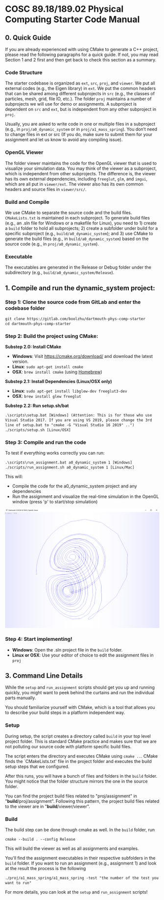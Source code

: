 # COSC 89.18/189.02 Physical Computing Starter Code Manual

## 0. Quick Guide

If you are already experienced with using CMake to generate a C++ project, please read the following paragraphs for a quick guide. If not, you may read Section 1 and 2 first and then get back to check this section as a summary.

### Code Structure

The starter codebase is organized as `ext`, `src`, `proj`, and `viewer`. We put all external codes (e.g., the Eigen library) in `ext`. We put the common headers that can be shared among different subprojects in `src` (e.g., the classes of particles, mesh, grid, file IO, etc.). The folder `proj` maintains a number of subprojects we will use for demo or assignments. A subproject is dependent on `src` and `ext`, but is independent from any other subproject in `proj`.

Usually, you are asked to write code in one or multiple files in a subproject (e.g., in `proj/a0_dynamic_system` or in `proj/a1_mass_spring`). You don’t need to change files in ext or src (If you do, make sure to submit them for your assignment and let us know to avoid any compiling issue).

### OpenGL Viewer

The folder viewer maintains the code for the OpenGL viewer that is used to visualize your simulation data. You may think of the viewer as a subproject, which is independent from other subprojects. The difference is, the viewer has its own external dependencies, including `freeglut`, `glm`, and `imgui`, which are all put in `viewer/ext`. The viewer also has its own common headers and source files in `viewer/src/`.

### Build and Compile

We use CMake to separate the source code and the build files. `CMakeLists.txt` is maintained in each subproject. To generate build files (e.g., an .sln file for Windows or a makefile for Linux), you need to 1) create a `build` folder to hold all subprojects; 2) create a subfolder under build for a specific subproject (e.g., `build/a0_dynamic_system`); and 3) use CMake to generate the build files (e.g., in `build/a0_dynamic_system`) based on the source code (e.g., in `proj/a0_dynamic_system`).

### Executable

The executables are generated in the Release or Debug folder under the subdirectory (e.g., `build/a0_dynamic_system/Release`).

## 1. Compile and run the dynamic_system project:

### Step 1: Clone the source code from GitLab and enter the codebase folder

    git clone https://gitlab.com/boolzhu/dartmouth-phys-comp-starter
    cd dartmouth-phys-comp-starter

### Step 2: Build the project using CMake:

**Substep 2.0: Install CMake**

- **Windows**: Visit https://cmake.org/download/ and download the latest version.
- **Linux**: `sudo apt-get install cmake`
- **OSX**: `brew install cmake` (using [Homebrew](https://brew.sh/))

**Substep 2.1: Install Dependencies (Linux/OSX only)**
- **Linux**: `sudo apt-get install libglew-dev freeglut3-dev`
- **OSX**: `brew install glew freeglut`

**Substep 2.2: Run setup.sh/bat**

    .\scripts\setup.bat [Windows] (Attention: This is for those who use Visual Studio 2017. If you are using VS 2019, please change the 3rd line of setup.bat to "cmake -G "Visual Studio 16 2019" ..")
    ./scripts/setup.sh [Linux/OSX]

### Step 3: Compile and run the code

To test if everything works correctly you can run:

    .\scripts\run_assignment.bat a0_dynamic_system 1 [Windows]
    ./scripts/run_assignment.sh a0_dynamic_system 1 [Linux/Mac]

This will:

- Compile the code for the a0_dynamic_system project and any dependencies
- Run the assignment and visualize the real-time simulation in the OpenGL window (press 'p' to start/stop simulation)

![Visulization of the particle trajectory in the OpenGL Viewer (Note: This scene is changing for each term. For 2022W, you should see two spheres connected by a segment.)](doc/img/lorenz_system.PNG)

### Step 4: Start implementing!

- **Windows**: Open the .sln project file in the `build` folder.
- **Linux or OSX**: Use your editor of choice to edit the assignment files in `proj`

## 3. Command Line Details

While the `setup` and `run_assignment` scripts should get you up and running quickly, you might want to peek behind the curtains and run the individual parts manually.

You should familiarize yourself with CMake, which is a tool that allows you to describe your build steps in a platform independent way.


### Setup

During setup, the script creates a directory called `build` in your top level project folder. 
This is standard CMake practice and makes sure that we are not polluting our source code with platform specific build files.

The script enters the directory and executes CMake using `cmake ..`. CMake finds the `CMakeLists.txt' file in the project folder and executes the build setup steps that we configured.

After this runs, you will have a bunch of files and folders in the `build` folder. You might notice that the folder structure mirrors the one in the source folder.

You can find the project build files related to "proj/assignment" in "**build**/proj/assignment". Following this pattern, the project build files related to the viewer are in "**build**/viewer/viewer".

### Build

The build step can be done through cmake as well. In the `build` folder, run 

    cmake --build . --config Release
    
This will build the viewer as well as all assignments and examples.

You'll find the assignment executables in their respective subfolders in the `build` folder. If you want to run an assignment (e.g., assignment 1) and look at the result the process is the following

    ./proj/a1_mass_spring/a1_mass_spring -test "the number of the test you want to run"
    
For more details, you can look at the `setup` and `run_assignment` scripts!

